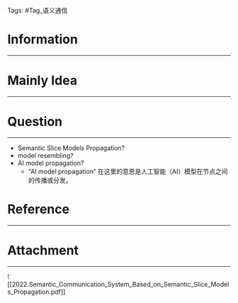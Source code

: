 Tags: #Tag_语义通信 
# Information
---


# Mainly Idea
---


# Question
---
- Semantic Slice Models Propagation?
- model resembling?
- AI model propagation?
	- “AI model propagation” 在这里的意思是人工智能（AI）模型在节点之间的传播或分发。

# Reference
---


# Attachment
---
![[2022.Semantic_Communication_System_Based_on_Semantic_Slice_Models_Propagation.pdf]]